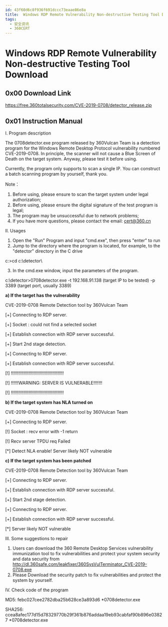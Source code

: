 ```yaml
---
id: 43f60d6c8f936f691dccc73eaae86e8a
title:  Windows RDP Remote Vulnerability Non-destructive Testing Tool Download
tags: 
  - 安全资讯
  - 360CERT
---
```


#  Windows RDP Remote Vulnerability Non-destructive Testing Tool Download

0x00 Download Link
------------------


<https://free.360totalsecurity.com/CVE-2019-0708/detector_release.zip>


0x01 Instruction Manual
-----------------------


Ⅰ. Program description


The 0708detector.exe program released by 360Vulcan Team is a detection program for the Windows Remote Desktop Protocol vulnerability numbered CVE-2019-0708. In principle, the scanner will not cause a Blue Screen of Death on the target system. Anyway, please test it before using.


Currently, the program only supports to scan a single IP. You can construct a batch scanning program by yourself, thank you.


Note：


1. Before using, please ensure to scan the target system under legal authorization;
2. Before using, please ensure the digital signature of the test program is legal;
3. The program may be unsuccessful due to network problems;
4. If you have more questions, please contact the email: [cert@360.cn](mailto:cert@360.cn)


Ⅱ. Usages


1. Open the "Run" Program and input "cmd.exe", then press "enter" to run
2. Jump to the directory where the program is located, for example, to the "detector" directory in the C drive


c:>cd c:\detector\


3. In the cmd.exe window, input the parameters of the program.


c:\detector>0708detector.exe -t 192.168.91.138 (target IP to be tested) -p 3389 (target port, usually 3389)


**a) If the target has the vulnerability**


CVE-2019-0708 Remote Detection tool by 360Vulcan Team


[+] Connecting to RDP server. 


[+] Socket : could not find a selected socket


[+] Establish connection with RDP server successful.


[+] Start 2nd stage detection.


[+] Connecting to RDP server.


[+] Establish connection with RDP server successful.


[!] !!!!!!!!!!!!!!!!!!!!!!!!!!!!!!!!!!!!!!!!!!


[!] !!!!!!WARNING: SERVER IS VULNERABLE!!!!!!!


[!] !!!!!!!!!!!!!!!!!!!!!!!!!!!!!!!!!!!!!!!!!!


**b) If the target system has NLA turned on**


CVE-2019-0708 Remote Detection tool by 360Vulcan Team


[+] Connecting to RDP server.


[!] Socket : recv error with -1 return


[!] Recv server TPDU req Failed


[*] Detect NLA enable! Server likely NOT vulnerable


**c) If the target system has been patched**


CVE-2019-0708 Remote Detection tool by 360Vulcan Team


[+] Connecting to RDP server.


[+] Establish connection with RDP server successful.


[+] Start 2nd stage detection.


[+] Connecting to RDP server.


[+] Establish connection with RDP server successful.


[*] Server likely NOT vulnerable


Ⅲ. Some suggestions to repair


1. Users can download the 360 ​​Remote Desktop Services vulnerability immunization tool to fix vulnerabilities and protect your system security and data security from <http://dl.360safe.com/leakfixer/360SysVulTerminator_CVE-2019-0708.exe>
2. Please Download the security patch to fix vulnerabilities and protect the system by yourself.


Ⅳ. Check code of the program


MD5:
febc027cee2782dba25b628ce3a893d6 *0708detector.exe


SHA256:
ccea8afec177d15d78329770b29f361b876addaa19eb93cabfaf90b896e03827 *0708detector.exe


